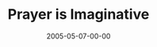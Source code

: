 ---
layout: message
category: message
series: "Fresh Breath"
title: "Prayer is Imaginative"
date: 2005-05-07-00-00
message_id: 121
sc-permalink-url: "http://soundcloud.com/crdschurch/prayer-is-imaginative"
audio: "http://s3.amazonaws.com/crossroads-media/messages/audio/Fresh_Breath_04_05-07-05_Prayer_is_Casual.mp3"
audio-duration: "45:44"
tag: 
 - praying
 - creating
 - creativity
 - fresh-breath
 - imagination
 - tome
 - prayer
explicit: false
---